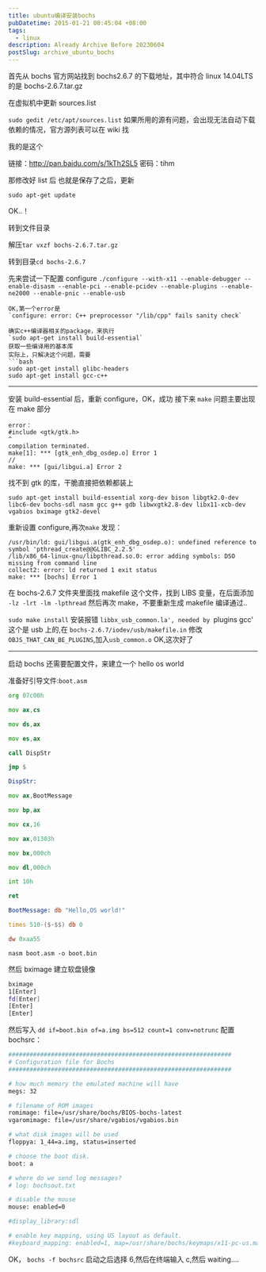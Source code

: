 ```yaml
---
title: ubuntu编译安装bochs
pubDatetime: 2015-01-21 00:45:04 +08:00
tags:
  - linux
description: Already Archive Before 20230604
postSlug: archive_ubuntu_bochs
---
```


<!--more-->

首先从 bochs 官方网站找到 bochs2.6.7 的下载地址，其中符合 linux 14.04LTS 的是 bochs-2.6.7.tar.gz

在虚拟机中更新 sources.list

`sudo gedit /etc/apt/sources.list`
如果所用的源有问题，会出现无法自动下载依赖的情况，官方源列表可以在 wiki 找

我的是这个

链接：http://pan.baidu.com/s/1kTh2SL5 密码：tihm

那修改好 list 后 也就是保存了之后，更新

`sudo apt-get update`

OK..！

转到文件目录

解压`tar vxzf bochs-2.6.7.tar.gz`

转到目录`cd bochs-2.6.7`

先来尝试一下配置 configure
`./configure --with-x11 --enable-debugger --enable-disasm --enable-pci --enable-pcidev --enable-plugins --enable-ne2000 --enable-pnic --enable-usb`

````
OK,第一个error是
`configure: error: C++ preprocessor "/lib/cpp" fails sanity check`

确实c++编译器相关的package，来执行
`sudo apt-get install build-essential`
获取一些编译用的基本库
实际上，只解决这个问题，需要
```bash
sudo apt-get install glibc-headers
sudo apt-get install gcc-c++
````

---

安装 build-essential 后，重新 configure，OK，成功
接下来
`make`
问题主要出现在 make 部分

    error：
    #include <gtk/gtk.h>
    ^
    compilation terminated.
    make[1]: *** [gtk_enh_dbg_osdep.o] Error 1
    //
    make: *** [gui/libgui.a] Error 2

找不到 gtk 的库，干脆直接把依赖都装上

`sudo apt-get install build-essential xorg-dev bison libgtk2.0-dev libc6-dev bochs-sdl nasm gcc g++ gdb libwxgtk2.8-dev libx11-xcb-dev vgabios bximage gtk2-devel`

重新设置 configure,再次`make`
发现：

    /usr/bin/ld: gui/libgui.a(gtk_enh_dbg_osdep.o): undefined reference to symbol 'pthread_create@@GLIBC_2.2.5'
    /lib/x86_64-linux-gnu/libpthread.so.0: error adding symbols: DSO missing from command line
    collect2: error: ld returned 1 exit status
    make: *** [bochs] Error 1

在 bochs-2.6.7 文件夹里面找 makefile 这个文件，找到 LIBS 变量，在后面添加
`-lz -lrt -lm -lpthread`
然后再次 make，不要重新生成 makefile
编译通过..

`sudo make install`
安装报错
`libbx_usb_common.la', needed by `plugins gcc'
这个是 usb 上的,在 `bochs-2.6.7/iodev/usb/makefile.in` 修改`OBJS_THAT_CAN_BE_PLUGINS`,加入`usb_common.o`
OK,这次好了

---

启动 bochs 还需要配置文件，来建立一个 hello os world

准备好引导文件:`boot.asm`

```asm
org 07c00h

mov ax,cs

mov ds,ax

mov es,ax

call DispStr

jmp $

DispStr:

mov ax,BootMessage

mov bp,ax

mov cx,16

mov ax,01303h

mov bx,000ch

mov dl,000ch

int 10h

ret

BootMessage: db "Hello,OS world!"

times 510-($-$$) db 0

dw 0xaa55
```

`nasm boot.asm -o boot.bin`

然后 bximage 建立软盘镜像

```bash
bximage
1[Enter]
fd[Enter]
[Enter]
[Enter]
```

然后写入
`dd if=boot.bin of=a.img bs=512 count=1 conv=notrunc`
配置 bochsrc：

```bash
###############################################################
# Configuration file for Bochs
###############################################################

# how much memory the emulated machine will have
megs: 32

# filename of ROM images
romimage: file=/usr/share/bochs/BIOS-bochs-latest
vgaromimage: file=/usr/share/vgabios/vgabios.bin

# what disk images will be used
floppya: 1_44=a.img, status=inserted

# choose the boot disk.
boot: a

# where do we send log messages?
# log: bochsout.txt

# disable the mouse
mouse: enabled=0

#display_library:sdl

# enable key mapping, using US layout as default.
#keyboard_mapping: enabled=1, map=/usr/share/bochs/keymaps/x11-pc-us.map
```

OK，
`bochs -f bochsrc`
启动之后选择 6,然后在终端输入 c,然后 waiting....
